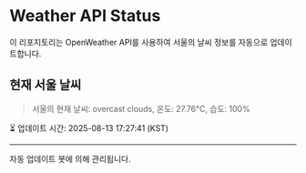 
# Weather API Status

이 리포지토리는 OpenWeather API를 사용하여 서울의 날씨 정보를 자동으로 업데이트합니다.

## 현재 서울 날씨
> 서울의 현재 날씨: overcast clouds, 온도: 27.76°C, 습도: 100%

⏳ 업데이트 시간: 2025-08-13 17:27:41 (KST)

---
자동 업데이트 봇에 의해 관리됩니다.
